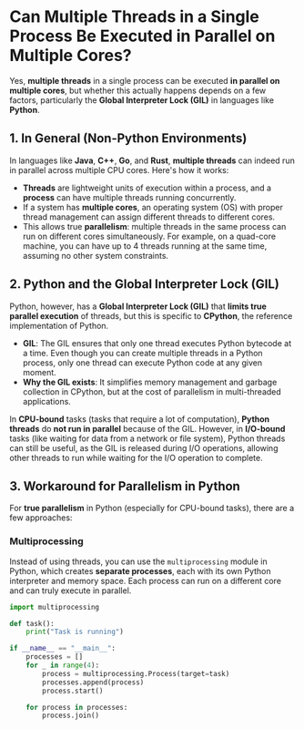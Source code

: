 # Can Multiple Threads in a Single Process Be Executed in Parallel on Multiple Cores?

Yes, **multiple threads** in a single process can be executed **in parallel on multiple cores**, but whether this actually happens depends on a few factors, particularly the **Global Interpreter Lock (GIL)** in languages like **Python**. 

## 1. In General (Non-Python Environments)
In languages like **Java**, **C++**, **Go**, and **Rust**, **multiple threads** can indeed run in parallel across multiple CPU cores. Here's how it works:

- **Threads** are lightweight units of execution within a process, and a **process** can have multiple threads running concurrently.
- If a system has **multiple cores**, an operating system (OS) with proper thread management can assign different threads to different cores.
- This allows true **parallelism**: multiple threads in the same process can run on different cores simultaneously. For example, on a quad-core machine, you can have up to 4 threads running at the same time, assuming no other system constraints.

## 2. Python and the Global Interpreter Lock (GIL)
Python, however, has a **Global Interpreter Lock (GIL)** that **limits true parallel execution** of threads, but this is specific to **CPython**, the reference implementation of Python.

- **GIL**: The GIL ensures that only one thread executes Python bytecode at a time. Even though you can create multiple threads in a Python process, only one thread can execute Python code at any given moment.
- **Why the GIL exists**: It simplifies memory management and garbage collection in CPython, but at the cost of parallelism in multi-threaded applications.
  
In **CPU-bound** tasks (tasks that require a lot of computation), **Python threads** do **not run in parallel** because of the GIL. However, in **I/O-bound** tasks (like waiting for data from a network or file system), Python threads can still be useful, as the GIL is released during I/O operations, allowing other threads to run while waiting for the I/O operation to complete.

## 3. Workaround for Parallelism in Python
For **true parallelism** in Python (especially for CPU-bound tasks), there are a few approaches:

### Multiprocessing
Instead of using threads, you can use the `multiprocessing` module in Python, which creates **separate processes**, each with its own Python interpreter and memory space. Each process can run on a different core and can truly execute in parallel.

```python
import multiprocessing

def task():
    print("Task is running")

if __name__ == "__main__":
    processes = []
    for _ in range(4):
        process = multiprocessing.Process(target=task)
        processes.append(process)
        process.start()

    for process in processes:
        process.join()
